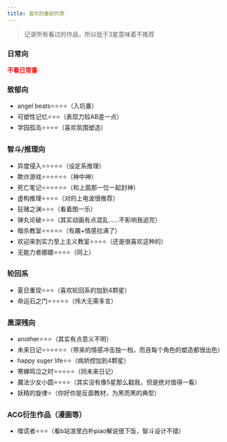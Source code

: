```yaml
---
title: 喜欢的番剧列表
---
```


> 记录所有看过的作品，所以低于3星意味着不推荐
### 日常向
<font color="red">**不看日常番**</font>

### 致郁向
- angel beats⭐️⭐️⭐️⭐️（入坑番）
- 可塑性记忆⭐️⭐️⭐️（表现力较AB差一点）
- 学园孤岛⭐️⭐️⭐️⭐️（喜欢氛围塑造）

### 智斗/推理向
- 异度侵入⭐️⭐️⭐️⭐️⭐️（设定系推理）
- 欺诈游戏⭐️⭐️⭐️⭐️⭐️⭐️（神中神）
- 死亡笔记⭐️⭐️⭐️⭐️⭐️⭐️（和上面那一位一起封神）
- 虚构推理⭐️⭐️⭐️⭐️（对的上电波很推荐）
- 狂赌之渊⭐️⭐️⭐️（看着图一乐）
- 弹丸论破⭐️⭐️⭐️（其实动画有点混乱……不影响我追完）
- 暗杀教室⭐️⭐️⭐️⭐️⭐️（有趣+情感拉满了）
- 欢迎来到实力至上主义教室⭐️⭐️⭐️⭐️（还是很喜欢这种的）
- 无能力者娜娜⭐️⭐️⭐️⭐️（同上）

### 轮回系
- 夏日重现⭐️⭐️⭐️（喜欢轮回系的加到4颗星）
- 命运石之门⭐️⭐️⭐️⭐️⭐️（伟大无需多言）

### 黑深残向
- another⭐️⭐️⭐️（其实有点意义不明）
- 未来日记⭐️⭐️⭐️⭐️⭐️⭐️（带来的情感冲击独一档，而且每个角色的塑造都很出色）
- happy suger life⭐️⭐️（病娇控加到4颗星）
- 寒蝉鸣泣之时⭐️⭐️⭐️⭐️⭐️（同未来日记）
- 魔法少女小圆⭐️⭐️⭐️⭐️（其实没有像5星那么戳我，但是绝对值得一看）
- 妖精的旋律⭐️（你好你是反面教材，为黑而黑的典型）

### ACG衍生作品（漫画等）
- 噬谎者⭐️⭐️⭐️（看b站浪里白朴piao解说很下饭，智斗设计不错）
